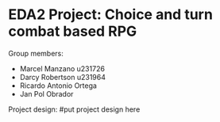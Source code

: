 # EDA2 Project: Choice and turn combat based RPG

Group members:
- Marcel Manzano u231726
- Darcy Robertson u231964
- Ricardo Antonio Ortega
- Jan Pol Obrador 

Project design:
#put project design here
